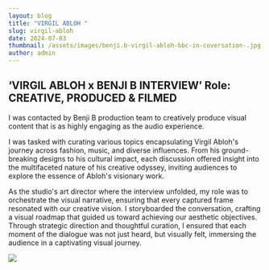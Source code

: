 ```yaml
---
layout: blog
title: "VIRGIL ABLOH "
slug: virgil-abloh
date: 2024-07-03
thumbnail: /assets/images/benji.b-virgil-abloh-bbc-in-coversation-.jpg
author: admin
---
```

## ‘VIRGIL ABLOH x BENJI B INTERVIEW’ Role: CREATIVE, PRODUCED & FILMED



I was contacted by Benji B production team to creatively produce visual content that is as highly engaging as the audio experience.  

I was tasked with curating various topics encapsulating Virgil Abloh's journey across fashion, music, and diverse influences. From his ground-breaking designs to his cultural impact, each discussion offered insight into the multifaceted nature of his creative odyssey, inviting audiences to explore the essence of Abloh's visionary work.

As the studio's art director where the interview unfolded, my role was to orchestrate the visual narrative, ensuring that every captured frame resonated with our creative vision. I storyboarded the conversation, crafting a visual roadmap that guided us toward achieving our aesthetic objectives. Through strategic direction and thoughtful curation, I ensured that each moment of the dialogue was not just heard, but visually felt, immersing the audience in a captivating visual journey.

![](/assets/images/3-benji.b-virgil-abloh-bbc-in-coversation-.jpg)

